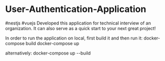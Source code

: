 # User-Authentication-Application
#nestjs #vuejs
Developed this application for technical interview of an organization. It can also serve as a quick start to your next great project!

In order to run the application on local, first build it and then run it:
docker-compose build
docker-compose up

alternatively:
docker-compose up --build
